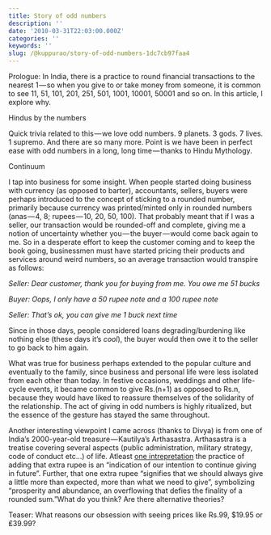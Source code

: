 ```yaml
---
title: Story of odd numbers
description: ''
date: '2010-03-31T22:03:00.000Z'
categories: ''
keywords: ''
slug: /@kuppurao/story-of-odd-numbers-1dc7cb97faa4
---
```


Prologue: In India, there is a practice to round financial transactions to the nearest 1 — so when you give to or take money from someone, it is common to see 11, 51, 101, 201, 251, 501, 1001, 10001, 50001 and so on. In this article, I explore why.

Hindus by the numbers

Quick trivia related to this — we love odd numbers. 9 planets. 3 gods. 7 lives. 1 supremo. And there are so many more. Point is we have been in perfect ease with odd numbers in a long, long time — thanks to Hindu Mythology.

Continuum

I tap into business for some insight. When people started doing business with currency (as opposed to barter), accountants, sellers, buyers were perhaps introduced to the concept of sticking to a rounded number, primarily because currency was printed/minted only in rounded numbers (anas — 4, 8; rupees — 10, 20, 50, 100). That probably meant that if I was a seller, our transaction would be rounded-off and complete, giving me a notion of uncertainty whether you — the buyer — would come back again to me. So in a desperate effort to keep the customer coming and to keep the book going, businessmen must have started pricing their products and services around weird numbers, so an average transaction would transpire as follows:

_Seller: Dear customer, thank you for buying from me. You owe me 51 bucks_

_Buyer: Oops, I only have a 50 rupee note and a 100 rupee note_

_Seller: That’s ok, you can give me 1 buck next time_

Since in those days, people considered loans degrading/burdening like nothing else (these days it’s _cool_), the buyer would then owe it to the seller to go back to him again.

What was true for business perhaps extended to the popular culture and eventually to the family, since business and personal life were less isolated from each other than today. In festive occasions, weddings and other life-cycle events, it became common to give Rs.(n+1) as opposed to Rs.n, because they would have liked to reassure themselves of the solidarity of the relationship. The act of giving in odd numbers is highly ritualized, but the essence of the gesture has stayed the same throughout.

Another interesting viewpoint I came across (thanks to Divya) is from one of India’s 2000-year-old treasure — Kautilya’s Arthasastra. Arthasastra is a treatise covering several aspects (public administration, military strategy, code of conduct etc…) of life. Atleast [one intrepretation](http://www.scribd.com/doc/6653323/Arthashastra-5) the practice of adding that extra rupee is an “indication of our intention to continue giving in future”. Further, that one extra rupee “signifies that we should always give a little more than expected, more than what we need to give”, symbolizing “prosperity and abundance, an overflowing that defies the finality of a rounded sum.”What do you think? Are there alternative theories?

Teaser: What reasons our obsession with seeing prices like Rs.99, $19.95 or ₤39.99?